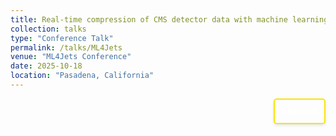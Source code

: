 ```yaml
---
title: Real-time compression of CMS detector data with machine learning $ \| \textit{ML4Jets}$
collection: talks
type: "Conference Talk"
permalink: /talks/ML4Jets
venue: "ML4Jets Conference"
date: 2025-10-18
location: "Pasadena, California"
---
```


<div style="display: flex; align-items: flex-start; justify-content: flex-end; border: 2px solid #f9e40c; padding: 10px; border-radius: 5px; width: fit-content; box-shadow: 0 2px 4px rgba(0, 0, 0, 0.1); margin-left: auto;">
  <p style="margin: 0;">
    <a href="[https://indico.cern.ch/event/1405903/contributions/6166557/](https://indico.cern.ch/event/1526677/contributions/6549559/)" style="text-decoration: none; color: #ffffff; font-weight: bold;">
      Abstract
    </a>
  </p>
</div>
